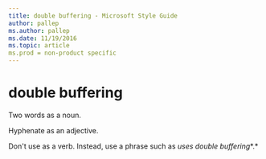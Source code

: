 ```yaml
---
title: double buffering - Microsoft Style Guide
author: pallep
ms.author: pallep
ms.date: 11/19/2016
ms.topic: article
ms.prod = non-product specific
---
```


# double buffering

Two words as a noun. 

Hyphenate as an adjective. 

Don't use as a verb. Instead, use a phrase such as *uses double buffering**.*
